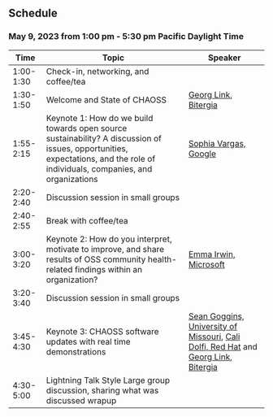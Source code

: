 ## Schedule

### May 9, 2023 from 1:00 pm - 5:30 pm Pacific Daylight Time 

| Time | Topic | Speaker |
| --- | -- | --- |
| 1:00-1:30 | Check-in, networking, and coffee/tea | |
| 1:30-1:50 | Welcome and State of CHAOSS | [Georg Link, Bitergia](https://ossna2023.sched.com/speaker/GeorgLink) |
| 1:55-2:15 | Keynote 1: How do we build towards open source sustainability? A discussion of issues, opportunities, expectations, and the role of individuals, companies, and organizations | [Sophia Vargas, Google](https://ossna2023.sched.com/speaker/sophiavargas) |
| 2:20-2:40 | Discussion session in small groups| |
| 2:40-2:55 | Break with coffee/tea | |
| 3:00-3:20 | Keynote 2: How do you interpret, motivate to improve, and share results of OSS community health-related findings within an organization? | [Emma Irwin, Microsoft](https://ossna2023.sched.com/speaker/emma.irwin) |
| 3:20-3:40 | Discussion session in small groups| |
| 3:45-4:30 | Keynote 3: CHAOSS software updates with real time demonstrations | [Sean Goggins, University of Missouri](https://seangoggins.net), [Cali Dolfi, Red Hat](https://ossna2023.sched.com/speaker/cdolfi?iframe=no) and [Georg Link, Bitergia](https://ossna2023.sched.com/speaker/GeorgLink) |
| 4:30-5:00 | Lightning Talk Style Large group discussion, sharing what was discussed wrapup | |
